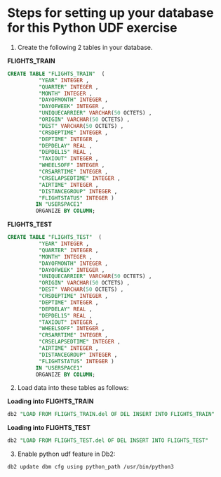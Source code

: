 # Steps for setting up your database for this Python UDF exercise
1. Create the following 2 tables in your database. 

__FLIGHTS_TRAIN__

```sql
CREATE TABLE "FLIGHTS_TRAIN"  (
		  "YEAR" INTEGER , 
		  "QUARTER" INTEGER , 
		  "MONTH" INTEGER , 
		  "DAYOFMONTH" INTEGER , 
		  "DAYOFWEEK" INTEGER , 
		  "UNIQUECARRIER" VARCHAR(50 OCTETS) , 
		  "ORIGIN" VARCHAR(50 OCTETS) , 
		  "DEST" VARCHAR(50 OCTETS) , 
		  "CRSDEPTIME" INTEGER , 
		  "DEPTIME" INTEGER , 
		  "DEPDELAY" REAL , 
		  "DEPDEL15" REAL , 
		  "TAXIOUT" INTEGER , 
		  "WHEELSOFF" INTEGER , 
		  "CRSARRTIME" INTEGER , 
		  "CRSELAPSEDTIME" INTEGER , 
		  "AIRTIME" INTEGER , 
		  "DISTANCEGROUP" INTEGER , 
		  "FLIGHTSTATUS" INTEGER )   
		 IN "USERSPACE1"  
		 ORGANIZE BY COLUMN; 
```

__FLIGHTS_TEST__
```sql
CREATE TABLE "FLIGHTS_TEST"  (
		  "YEAR" INTEGER , 
		  "QUARTER" INTEGER , 
		  "MONTH" INTEGER , 
		  "DAYOFMONTH" INTEGER , 
		  "DAYOFWEEK" INTEGER , 
		  "UNIQUECARRIER" VARCHAR(50 OCTETS) , 
		  "ORIGIN" VARCHAR(50 OCTETS) , 
		  "DEST" VARCHAR(50 OCTETS) , 
		  "CRSDEPTIME" INTEGER , 
		  "DEPTIME" INTEGER , 
		  "DEPDELAY" REAL , 
		  "DEPDEL15" REAL , 
		  "TAXIOUT" INTEGER , 
		  "WHEELSOFF" INTEGER , 
		  "CRSARRTIME" INTEGER , 
		  "CRSELAPSEDTIME" INTEGER , 
		  "AIRTIME" INTEGER , 
		  "DISTANCEGROUP" INTEGER , 
		  "FLIGHTSTATUS" INTEGER )   
		 IN "USERSPACE1"  
		 ORGANIZE BY COLUMN; 
```

2. Load data into these tables as follows:

__Loading into FLIGHTS_TRAIN__
```sql
db2 "LOAD FROM FLIGHTS_TRAIN.del OF DEL INSERT INTO FLIGHTS_TRAIN"
```

__Loading into FLIGHTS_TEST__
```sql
db2 "LOAD FROM FLIGHTS_TEST.del OF DEL INSERT INTO FLIGHTS_TEST"
```

3. Enable python udf feature in Db2:
```shell
db2 update dbm cfg using python_path /usr/bin/python3
```